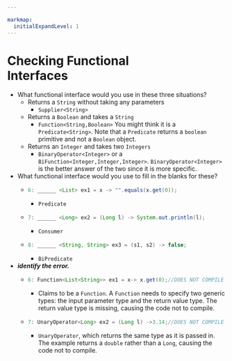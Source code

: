 ```yaml
---

markmap:
  initialExpandLevel: 1
---
```

# **Checking Functional<br/> Interfaces**
- What functional interface would you use in these three situations?
  - Returns a `String` without taking any parameters
    - `Supplier<String>`
  - Returns a `Boolean` and takes a `String`
    - `Function<String,Boolean>`
      You might think it is a `Predicate<String>`. Note that a `Predicate` 
      returns a `boolean` primitive and not a `Boolean` object.
  - Returns an `Integer` and takes two `Integers`
    - `BinaryOperator<Integer>` or a `BiFunction<Integer,Integer,Integer>`.
`BinaryOperator<Integer>` is the better answer of the two since it is more specific.
- What functional interface would you use to fill in the blanks for these?
  - ```java
    6: ______ <List> ex1 = x -> "".equals(x.get(0));
    ```
    - `Predicate`
  - ```java
    7: ______ <Long> ex2 = (Long l) -> System.out.println(l);
    ```
    - `Consumer`
  - ```java
    8: ______ <String, String> ex3 = (s1, s2) -­> false;
    ```
    - `BiPredicate`
- __*identify the error.*__
  - ```java
    6: Function<List<String>> ex1 = x-> x.get(0);//DOES NOT COMPILE
    ```
    - Claims to be a `Function`. A `Function` needs to specify two generic types: the
    input parameter type and the return value type. The return value type is missing, 
    causing the code not to compile.
  - ```java
    7: UnaryOperator<Long> ex2 = (Long l) -­>3.14;//DOES NOT COMPILE
    ```
    - `UnaryOperator`, which returns the same type as it is passed in. The example returns 
    a `double` rather than a `Long`, causing the code not to compile.